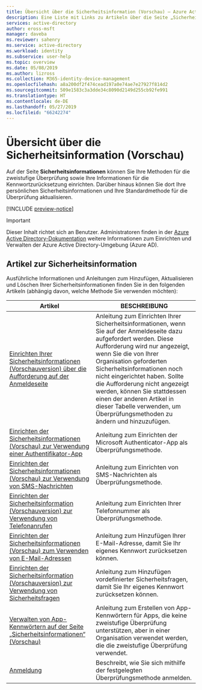 ```yaml
---
title: Übersicht über die Sicherheitsinformation (Vorschau) – Azure Active Directory | Microsoft-Dokumentation
description: Eine Liste mit Links zu Artikeln über die Seite „Sicherheitsinformationen“ und das entsprechende Feature.
services: active-directory
author: eross-msft
manager: daveba
ms.reviewer: sahenry
ms.service: active-directory
ms.workload: identity
ms.subservice: user-help
ms.topic: overview
ms.date: 05/08/2019
ms.author: lizross
ms.collection: M365-identity-device-management
ms.openlocfilehash: a8a200df2f474cead197a0e74ae7e27927f814d2
ms.sourcegitcommit: 509e1583c3a3dde34c8090d2149d255cb92fe991
ms.translationtype: HT
ms.contentlocale: de-DE
ms.lasthandoff: 05/27/2019
ms.locfileid: "66242274"
---
```

# <a name="security-info-preview-overview"></a>Übersicht über die Sicherheitsinformation (Vorschau)

Auf der Seite **Sicherheitsinformationen** können Sie Ihre Methoden für die zweistufige Überprüfung sowie Ihre Informationen für die Kennwortzurücksetzung einrichten. Darüber hinaus können Sie dort Ihre persönlichen Sicherheitsinformationen und Ihre Standardmethode für die Überprüfung aktualisieren.

[!INCLUDE [preview-notice](../../../includes/active-directory-end-user-preview-notice-security-info.md)]

>[!Important]
>Dieser Inhalt richtet sich an Benutzer. Administratoren finden in der [Azure Active Directory-Dokumentation](https://docs.microsoft.com/azure/active-directory) weitere Informationen zum Einrichten und Verwalten der Azure Active Directory-Umgebung (Azure AD).

## <a name="security-info-related-articles"></a>Artikel zur Sicherheitsinformation

Ausführliche Informationen und Anleitungen zum Hinzufügen, Aktualisieren und Löschen Ihrer Sicherheitsinformationen finden Sie in den folgenden Artikeln (abhängig davon, welche Methode Sie verwenden möchten):

|Artikel |BESCHREIBUNG |
|------|------------|
|[Einrichten Ihrer Sicherheitsinformationen (Vorschauversion) über die Aufforderung auf der Anmeldeseite](security-info-setup-signin.md)| Anleitung zum Einrichten Ihrer Sicherheitsinformationen, wenn Sie auf der Anmeldeseite dazu aufgefordert werden. Diese Aufforderung wird nur angezeigt, wenn Sie die von Ihrer Organisation geforderten Sicherheitsinformationen noch nicht eingerichtet haben. Sollte die Aufforderung nicht angezeigt werden, können Sie stattdessen einen der anderen Artikel in dieser Tabelle verwenden, um Überprüfungsmethoden zu ändern und hinzuzufügen.|
|[Einrichten der Sicherheitsinformationen (Vorschau) zur Verwendung einer Authentifikator-App](security-info-setup-auth-app.md)| Anleitung zum Einrichten der Microsoft Authenticator-App als Überprüfungsmethode.|
|[Einrichten der Sicherheitsinformationen (Vorschau) zur Verwendung von SMS-Nachrichten](security-info-setup-text-msg.md)| Anleitung zum Einrichten von SMS-Nachrichten als Überprüfungsmethode.|
|[Einrichten der Sicherheitsinformation (Vorschauversion) zur Verwendung von Telefonanrufen](security-info-setup-phone-number.md)| Anleitung zum Einrichten Ihrer Telefonnummer als Überprüfungsmethode.|
|[Einrichten der Sicherheitsinformationen (Vorschau) zum Verwenden von E-Mail-Adressen](security-info-setup-email.md)| Anleitung zum Hinzufügen Ihrer E-Mail-Adresse, damit Sie Ihr eigenes Kennwort zurücksetzen können.|
|[Einrichten der Sicherheitsinformation (Vorschauversion) zur Verwendung von Sicherheitsfragen](security-info-setup-questions.md)| Anleitung zum Hinzufügen vordefinierter Sicherheitsfragen, damit Sie Ihr eigenes Kennwort zurücksetzen können.|
|[Verwalten von App-Kennwörtern auf der Seite „Sicherheitsinformationen“ (Vorschau)](security-info-app-passwords.md)| Anleitung zum Erstellen von App-Kennwörtern für Apps, die keine zweistufige Überprüfung unterstützen, aber in einer Organisation verwendet werden, die die zweistufige Überprüfung verwendet.|
|[Anmeldung](user-help-sign-in.md)|Beschreibt, wie Sie sich mithilfe der festgelegten Überprüfungsmethode anmelden.|